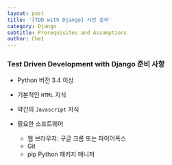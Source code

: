 ```yaml
---
layout: post
title: '[TDD with Django] 사전 준비'
category: Django
subtitle: Prerequisites and Assumptions
author: Che1
---
```


### Test Driven Development with Django 준비 사항

- Python 버전 3.4 이상

- 기본적인 `HTML` 지식

- 약간의 `Javascript` 지식

- 필요한 소프트웨어
    - 웹 브라우저: 구글 크롬 또는 파이어폭스
    - Git
    - pip Python 패키지 매니저